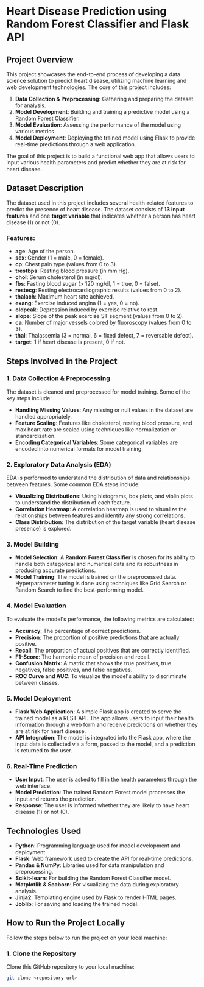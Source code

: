 # Heart Disease Prediction using Random Forest Classifier and Flask API

## Project Overview

This project showcases the end-to-end process of developing a data science solution to predict heart disease, utilizing machine learning and web development technologies. The core of this project includes:

1. **Data Collection & Preprocessing**: Gathering and preparing the dataset for analysis.
2. **Model Development**: Building and training a predictive model using a Random Forest Classifier.
3. **Model Evaluation**: Assessing the performance of the model using various metrics.
4. **Model Deployment**: Deploying the trained model using Flask to provide real-time predictions through a web application.

The goal of this project is to build a functional web app that allows users to input various health parameters and predict whether they are at risk for heart disease.

## Dataset Description

The dataset used in this project includes several health-related features to predict the presence of heart disease. The dataset consists of **13 input features** and one **target variable** that indicates whether a person has heart disease (1) or not (0).

### Features:

- **age**: Age of the person.
- **sex**: Gender (1 = male, 0 = female).
- **cp**: Chest pain type (values from 0 to 3).
- **trestbps**: Resting blood pressure (in mm Hg).
- **chol**: Serum cholesterol (in mg/dl).
- **fbs**: Fasting blood sugar (> 120 mg/dl, 1 = true, 0 = false).
- **restecg**: Resting electrocardiographic results (values from 0 to 2).
- **thalach**: Maximum heart rate achieved.
- **exang**: Exercise induced angina (1 = yes, 0 = no).
- **oldpeak**: Depression induced by exercise relative to rest.
- **slope**: Slope of the peak exercise ST segment (values from 0 to 2).
- **ca**: Number of major vessels colored by fluoroscopy (values from 0 to 3).
- **thal**: Thalassemia (3 = normal, 6 = fixed defect, 7 = reversable defect).
- **target**: 1 if heart disease is present, 0 if not.

## Steps Involved in the Project

### 1. Data Collection & Preprocessing

The dataset is cleaned and preprocessed for model training. Some of the key steps include:
- **Handling Missing Values**: Any missing or null values in the dataset are handled appropriately.
- **Feature Scaling**: Features like cholesterol, resting blood pressure, and max heart rate are scaled using techniques like normalization or standardization.
- **Encoding Categorical Variables**: Some categorical variables are encoded into numerical formats for model training.

### 2. Exploratory Data Analysis (EDA)

EDA is performed to understand the distribution of data and relationships between features. Some common EDA steps include:
- **Visualizing Distributions**: Using histograms, box plots, and violin plots to understand the distribution of each feature.
- **Correlation Heatmap**: A correlation heatmap is used to visualize the relationships between features and identify any strong correlations.
- **Class Distribution**: The distribution of the target variable (heart disease presence) is explored.

### 3. Model Building

- **Model Selection**: A **Random Forest Classifier** is chosen for its ability to handle both categorical and numerical data and its robustness in producing accurate predictions.
- **Model Training**: The model is trained on the preprocessed data. Hyperparameter tuning is done using techniques like Grid Search or Random Search to find the best-performing model.
  
### 4. Model Evaluation

To evaluate the model's performance, the following metrics are calculated:
- **Accuracy**: The percentage of correct predictions.
- **Precision**: The proportion of positive predictions that are actually positive.
- **Recall**: The proportion of actual positives that are correctly identified.
- **F1-Score**: The harmonic mean of precision and recall.
- **Confusion Matrix**: A matrix that shows the true positives, true negatives, false positives, and false negatives.
- **ROC Curve and AUC**: To visualize the model's ability to discriminate between classes.

### 5. Model Deployment

- **Flask Web Application**: A simple Flask app is created to serve the trained model as a REST API. The app allows users to input their health information through a web form and receive predictions on whether they are at risk for heart disease.
- **API Integration**: The model is integrated into the Flask app, where the input data is collected via a form, passed to the model, and a prediction is returned to the user.

### 6. Real-Time Prediction

- **User Input**: The user is asked to fill in the health parameters through the web interface.
- **Model Prediction**: The trained Random Forest model processes the input and returns the prediction.
- **Response**: The user is informed whether they are likely to have heart disease (1) or not (0).

## Technologies Used

- **Python**: Programming language used for model development and deployment.
- **Flask**: Web framework used to create the API for real-time predictions.
- **Pandas & NumPy**: Libraries used for data manipulation and preprocessing.
- **Scikit-learn**: For building the Random Forest Classifier model.
- **Matplotlib & Seaborn**: For visualizing the data during exploratory analysis.
- **Jinja2**: Templating engine used by Flask to render HTML pages.
- **Joblib**: For saving and loading the trained model.

## How to Run the Project Locally

Follow the steps below to run the project on your local machine:

### 1. Clone the Repository
Clone this GitHub repository to your local machine:
```bash
git clone <repository-url>

